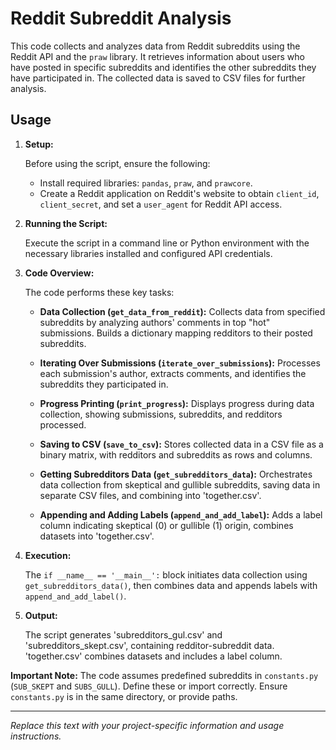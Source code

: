 # Reddit Subreddit Analysis

This code collects and analyzes data from Reddit subreddits using the Reddit API and the `praw` library. It retrieves information about users who have posted in specific subreddits and identifies the other subreddits they have participated in. The collected data is saved to CSV files for further analysis.

## Usage

1. **Setup:**

   Before using the script, ensure the following:

   - Install required libraries: `pandas`, `praw`, and `prawcore`.
   - Create a Reddit application on Reddit's website to obtain `client_id`, `client_secret`, and set a `user_agent` for Reddit API access.

2. **Running the Script:**

   Execute the script in a command line or Python environment with the necessary libraries installed and configured API credentials.

3. **Code Overview:**

   The code performs these key tasks:

   - **Data Collection (`get_data_from_reddit`):** Collects data from specified subreddits by analyzing authors' comments in top "hot" submissions. Builds a dictionary mapping redditors to their posted subreddits.

   - **Iterating Over Submissions (`iterate_over_submissions`):** Processes each submission's author, extracts comments, and identifies the subreddits they participated in.

   - **Progress Printing (`print_progress`):** Displays progress during data collection, showing submissions, subreddits, and redditors processed.

   - **Saving to CSV (`save_to_csv`):** Stores collected data in a CSV file as a binary matrix, with redditors and subreddits as rows and columns.

   - **Getting Subredditors Data (`get_subredditors_data`):** Orchestrates data collection from skeptical and gullible subreddits, saving data in separate CSV files, and combining into 'together.csv'.

   - **Appending and Adding Labels (`append_and_add_label`):** Adds a label column indicating skeptical (0) or gullible (1) origin, combines datasets into 'together.csv'.

4. **Execution:**

   The `if __name__ == '__main__':` block initiates data collection using `get_subredditors_data()`, then combines data and appends labels with `append_and_add_label()`.

5. **Output:**

   The script generates 'subredditors_gul.csv' and 'subredditors_skept.csv', containing redditor-subreddit data. 'together.csv' combines datasets and includes a label column.

**Important Note:**
The code assumes predefined subreddits in `constants.py` (`SUB_SKEPT` and `SUBS_GULL`). Define these or import correctly. Ensure `constants.py` is in the same directory, or provide paths.

---

*Replace this text with your project-specific information and usage instructions.*
